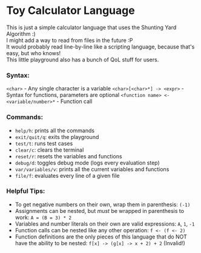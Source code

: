 # Toy Calculator Language
This is just a simple calculator language that uses the Shunting Yard Algorithm \:)\
I might add a way to read from files in the future \:P\
It would probably read line-by-line like a scripting language, because that's easy, but who knows!\
This little playground also has a bunch of QoL stuff for users.

### Syntax:
`<char>` - Any single character is a variable
`<char>[<char>*] -> <expr>` - Syntax for functions, parameters are optional
`<function name> <- <variable/number>*` - Function call

### Commands:
- `help/h`: prints all the commands
- `exit/quit/q`: exits the playground
- `test/t`: runs test cases
- `clear/c`: clears the terminal
- `reset/r`: resets the variables and functions
- `debug/d`: toggles debug mode (logs every evaluation step)
- `var/variables/v`: prints all the current variables and functions
- `file/f`: evaluates every line of a given file

### Helpful Tips:
- To get negative numbers on their own, wrap them in parenthesis: `(-1)`
- Assignments can be nested, but *must* be wrapped in parenthesis to work: `A = (B = 3) * 2`
- Variables and number literals on their own are valid expressions: `A`, `1`, `-1`
- Function calls can be nested like any other operation: `f <- (f <- 2)`
- Function definitions are the only pieces of this language that do NOT have the ability to be nested: `f[x] -> (g[x] -> x + 2) + 2` (Invalid!)